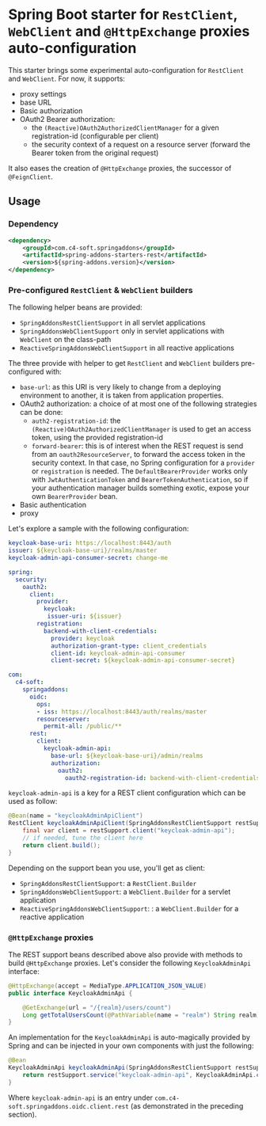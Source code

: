 # Spring Boot starter for `RestClient`, `WebClient` and `@HttpExchange` proxies auto-configuration
This starter brings some experimental auto-configuration for `RestClient` and `WebClient`. For now, it supports:
- proxy settings
- base URL
- Basic authorization
- OAuth2 Bearer authorization:
  * the `(Reactive)OAuth2AuthorizedClientManager` for a given registration-id (configurable per client)
  * the security context of a request on a resource server (forward the Bearer token from the original request)

It also eases the creation of `@HttpExchange` proxies, the successor of `@FeignClient`.

## Usage
### Dependency
```xml
<dependency>
    <groupId>com.c4-soft.springaddons</groupId>
    <artifactId>spring-addons-starters-rest</artifactId>
    <version>${spring-addons.version}</version>
</dependency>
```

### Pre-configured `RestClient` & `WebClient` builders
The following helper beans are provided:
- `SpringAddonsRestClientSupport` in all servlet applications
- `SpringAddonsWebClientSupport` only in servlet applications with `WebClient` on the class-path
- `ReactiveSpringAddonsWebClientSupport` in all reactive applications

The three provide with helper to get `RestClient` and `WebClient` builders pre-configured with:
- `base-url`: as this URI is very likely to change from a deploying environment to another, it is taken from application properties.
- OAuth2 authorization: a choice of at most one of the following strategies can be done:
  * `auth2-registration-id`: the `(Reactive)OAuth2AuthorizedClientManager` is used to get an access token, using the provided registration-id
  * `forward-bearer`: this is of interest when the REST request is send from an `oauth2ResourceServer`, to forward the access token in the security context. In that case, no Spring configuration for a `provider` or `registration` is needed. The `DefaultBearerProvider` works only with `JwtAuthenticationToken` and `BearerTokenAuthentication`, so if your authentication manager builds something exotic, expose your own `BearerProvider` bean.
- Basic authentication
- proxy

Let's explore a sample with the following configuration:
```yaml
keycloak-base-uri: https://localhost:8443/auth
issuer: ${keycloak-base-uri}/realms/master
keycloak-admin-api-consumer-secret: change-me

spring:
  security:
    oauth2:
      client:
        provider:
          keycloak:
           issuer-uri: ${issuer}
        registration:
          backend-with-client-credentials:
            provider: keycloak
            authorization-grant-type: client_credentials
            client-id: keycloak-admin-api-consumer
            client-secret: ${keycloak-admin-api-consumer-secret}

com:
  c4-soft:
    springaddons:
      oidc:
        ops:
        - iss: https://localhost:8443/auth/realms/master
        resourceserver:
          permit-all: /public/**
      rest:
        client:
          keycloak-admin-api:
            base-url: ${keycloak-base-uri}/admin/realms
            authorization:
              oauth2:
                oauth2-registration-id: backend-with-client-credentials
```
`keycloak-admin-api` is a key for a REST client configuration which can be used as follow:
```java
@Bean(name = "keycloakAdminApiClient")
RestClient keycloakAdminApiClient(SpringAddonsRestClientSupport restSupport) {
    final var client = restSupport.client("keycloak-admin-api");
    // if needed, tune the client here
    return client.build();
}
```
Depending on the support bean you use, you'll get as client:
- `SpringAddonsRestClientSupport`: a `RestClient.Builder`
- `SpringAddonsWebClientSupport`: a `WebClient.Builder` for a servlet application
- `ReactiveSpringAddonsWebClientSupport`: : a `WebClient.Builder` for a reactive application

### `@HttpExchange` proxies

The REST support beans described above also provide with methods to build `@HttpExchange` proxies. Let's consider the following `KeycloakAdminApi` interface:
```java
@HttpExchange(accept = MediaType.APPLICATION_JSON_VALUE)
public interface KeycloakAdminApi {

    @GetExchange(url = "/{realm}/users/count")
    Long getTotalUsersCount(@PathVariable(name = "realm") String realm);
}
```
An implementation for the `KeycloakAdminApi` is auto-magically provided by Spring and can be injected in your own components with just the following:
```java
@Bean
KeycloakAdminApi keycloakAdminApi(SpringAddonsRestClientSupport restSupport) {
    return restSupport.service("keycloak-admin-api", KeycloakAdminApi.class);
}
```
Where `keycloak-admin-api` is an entry under `com.c4-soft.springaddons.oidc.client.rest` (as demonstrated in the preceding section).
